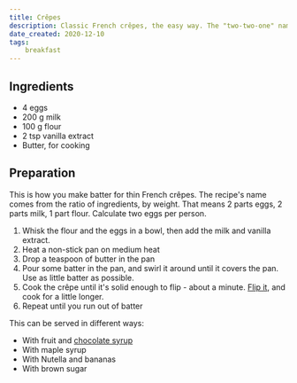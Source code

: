 ```yaml
---
title: Crêpes
description: Classic French crêpes, the easy way. The "two-two-one" name comes from the ratio of ingredients.
date_created: 2020-12-10
tags:
    breakfast
---
```


## Ingredients

- 4 eggs
- 200 g milk
- 100 g flour
- 2 tsp vanilla extract
- Butter, for cooking

## Preparation

This is how you make batter for thin French crêpes. The recipe's name comes from the ratio of ingredients, by weight. That means 2 parts eggs, 2 parts milk, 1 part flour. Calculate two eggs per person.

1. Whisk the flour and the eggs in a bowl, then add the milk and vanilla extract.
2. Heat a non-stick pan on medium heat
3. Drop a teaspoon of butter in the pan
4. Pour some batter in the pan, and swirl it around until it covers the pan. Use as little batter as possible.
5. Cook the crêpe until it's solid enough to flip - about a minute. [Flip it](https://www.youtube.com/watch?v=i0A-Uo8kkPI), and cook for a little longer.
6. Repeat until you run out of batter

This can be served in different ways:

- With fruit and [chocolate syrup](/recipes/chocolate-syrup)
- With maple syrup
- With Nutella and bananas
- With brown sugar


